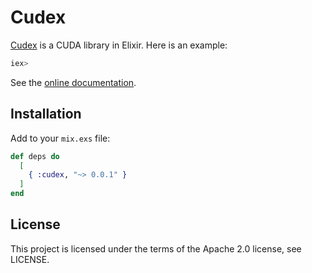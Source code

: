 # Cudex

[Cudex](https://hex.pm/packages/cudex) is a CUDA library in Elixir. Here is an example:

```elixir
iex> 

```

See the [online documentation](https://hexdocs.pm/cudex).

## Installation

Add to your ```mix.exs``` file:

```elixir
def deps do
  [
    { :cudex, "~> 0.0.1" }
  ]
end
```

## License
This project is licensed under the terms of the Apache 2.0 license, see LICENSE.
